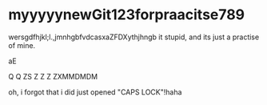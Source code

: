 # myyyyynewGit123forpraacitse789
wersgdfhjkl;l.,jmnhgbfvdcasxaZFDXythjhngb
it stupid, and its just a practise of mine.



aE

Q
Q
ZS
Z
Z
Z
ZXMMDMDM

oh, i forgot that i did just opened "CAPS LOCK"!haha
